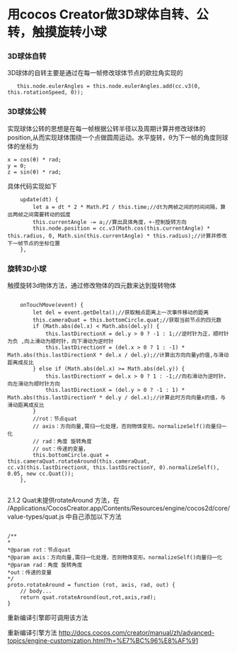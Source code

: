 # 用cocos Creator做3D球体自转、公转，触摸旋转小球

### 3D球体自转   
3D球体的自转主要是通过在每一帧修改球体节点的欧拉角实现的   

```   
   this.node.eulerAngles = this.node.eulerAngles.add(cc.v3(0, this.rotationSpeed, 0));   
```   

### 3D球体公转   

实现球体公转的思想是在每一帧根据公转半径以及周期计算并修改球体的position,从而实现球体围绕一个点做圆周运动。水平旋转，θ为下一帧的角度则球体的坐标为         
      
	x = cos(θ) * rad;   
	y = 0;   
	z = sin(θ) * rad;   
具体代码实现如下   
	
```   
	update(dt) {
        let a = dt * 2 * Math.PI / this.time;//dt为两帧之间的时间间隔，算出两帧之间需要转动的弧度
        this.currentAngle -= a;//算出具体角度，+-控制旋转方向
        this.node.position = cc.v3(Math.cos(this.currentAngle) * this.radius, 0, Math.sin(this.currentAngle) * this.radius);//计算并修改下一帧节点的坐标位置
    },
```


### 旋转3D小球

触摸旋转3d物体方法，通过修改物体的四元数来达到旋转物体   

```   

    onTouchMove(event) {
        let del = event.getDelta();//获取触点距离上一次事件移动的距离
        this.cameraQuat = this.bottomCircle.quat;//获取当前节点的四元数
        if (Math.abs(del.x) < Math.abs(del.y)) {
            this.lastDirectionX = del.y > 0 ? -1 : 1;//逆时针为正，顺时针为负 ,向上滑动为顺时针，向下滑动为逆时针
            this.lastDirectionY = (del.x > 0 ? 1 : -1) * Math.abs(this.lastDirectionX * del.x / del.y);//计算出方向向量y的值,与滑动距离成反比
        } else if (Math.abs(del.x) >= Math.abs(del.y)) {
            this.lastDirectionY = del.x > 0 ? 1 : -1;//向右滑动为逆时针，向左滑动为顺时针方向
            this.lastDirectionX = (del.y > 0 ? -1 : 1) * Math.abs(this.lastDirectionY * del.y / del.x);//计算此时方向向量x的值，与滑动距离成反比
        }
        //rot：节点quat
        // axis：方向向量,需归一化处理，否则物体变形。normalizeSelf()向量归一化
        // rad：角度 旋转角度
        // out：传递的变量，
        this.bottomCircle.quat = this.cameraQuat.rotateAround(this.cameraQuat, cc.v3(this.lastDirectionX, this.lastDirectionY, 0).normalizeSelf(), 0.05, new cc.Quat());
    },      
    
```   
  
2.1.2 Quat未提供rotateAround 方法，在 /Applications/CocosCreator.app/Contents/Resources/engine/cocos2d/core/value-types/quat.js 中自己添加以下方法     
    
      
```    

/**
*
*@param rot：节点quat
*@param axis：方向向量,需归一化处理，否则物体变形。normalizeSelf()向量归一化
*@param rad：角度 旋转角度
*out：传递的变量
*/
proto.rotateAround = function (rot, axis, rad, out) {
    // body...
    return quat.rotateAround(out,rot,axis,rad);
}   
```   

重新编译引擎即可调用该方法

重新编译引擎方法 http://docs.cocos.com/creator/manual/zh/advanced-topics/engine-customization.html?h=%E7%BC%96%E8%AF%91
